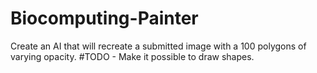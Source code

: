 # Biocomputing-Painter
Create an AI that will recreate a submitted image with a 100 polygons of varying opacity.
#TODO - Make it possible to draw shapes.

